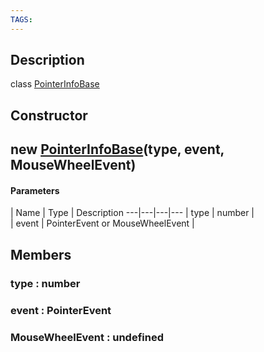 ```yaml
---
TAGS:
---
```

## Description

class [PointerInfoBase](/classes/2.5/PointerInfoBase)



## Constructor

## new [PointerInfoBase](/classes/2.5/PointerInfoBase)(type, event, MouseWheelEvent)



#### Parameters
 | Name | Type | Description
---|---|---|---
 | type | number |  
 | event | PointerEvent or MouseWheelEvent |  
## Members

### type : number



### event : PointerEvent



### MouseWheelEvent : undefined



